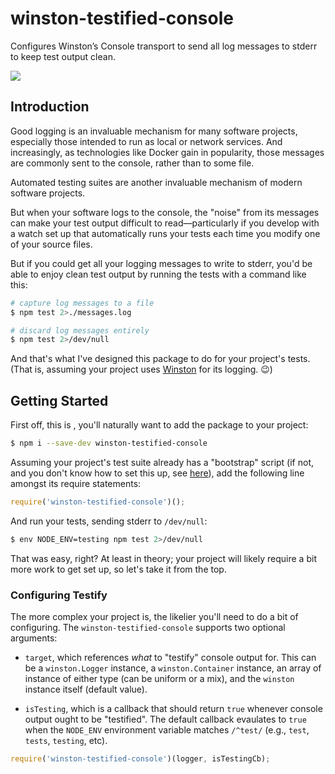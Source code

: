 # winston-testified-console

Configures Winston’s Console transport to send all log messages to stderr to
keep test output clean.

<img src="https://travis-ci.org/prometheas/winston-testified-console.svg?branch=master"/>


## Introduction

Good logging is an invaluable mechanism for many software projects, especially
those intended to run as local or network services.  And increasingly, as
technologies like Docker gain in popularity, those messages are commonly sent
to the console, rather than to some file.

Automated testing suites are another invaluable mechanism of modern software
projects.

But when your software logs to the console, the "noise" from its messages can
make your test output difficult to read—particularly if you develop with a watch
set up that automatically runs your tests each time you modify one of your
source files.

But if you could get all your logging messages to write to stderr, you'd be
able to enjoy clean test output by running the tests with a command like this:

```sh
# capture log messages to a file
$ npm test 2>./messages.log

# discard log messages entirely
$ npm test 2>/dev/null
```

And that's what I've designed this package to do for your project's tests.
(That is, assuming your project uses [Winston](https://www.npmjs.com/package/winston)
for its logging. 😉)


## Getting Started

First off, this is , you'll naturally want to add the package to your project:

```sh
$ npm i --save-dev winston-testified-console
```

Assuming your project's test suite already has a "bootstrap" script (if not,
and you don't know how to set this up, see [here](./docs/AddTestingBootrap.md)),
add the following line amongst its require statements:

```js
require('winston-testified-console')();
```

And run your tests, sending stderr to `/dev/null`:

```sh
$ env NODE_ENV=testing npm test 2>/dev/null
```

That was easy, right?  At least in theory; your project will likely require a
bit more work to get set up, so let's take it from the top.


### Configuring Testify

The more complex your project is, the likelier you'll need to do a bit of
configuring.  The `winston-testified-console` supports two optional arguments:

- `target`, which references _what_ to "testify" console output for.  This can
  be a `winston.Logger` instance, a `winston.Container` instance, an array of
  instance of either type (can be uniform or a mix), and the `winston` instance
  itself (default value).

- `isTesting`, which is a callback that should return `true` whenever console
  output ought to be "testified".  The default callback evaulates to `true` when
  the `NODE_ENV` environment variable matches `/^test/` (e.g., `test`, `tests`,
  `testing`, etc).

```js
require('winston-testified-console')(logger, isTestingCb);
```
